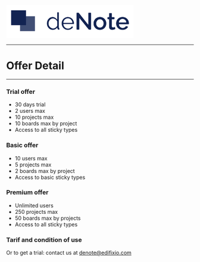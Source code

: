 [![deNote Logo](./assets/images/denote-logo.png)](Home)

---
# Offer Detail
---

### Trial offer
* 30 days trial 
* 2 users max
* 10 projects max
* 10 boards max by project
* Access to all sticky types

### Basic offer
* 10 users max
* 5 projects max
* 2 boards max by project
* Access to basic sticky types

### Premium offer
* Unlimited users
* 250 projects max
* 50 boards max by projects
* Access to all sticky types

### Tarif and condition of use

Or to get a trial: contact us at  denote@edifixio.com

